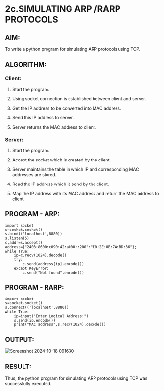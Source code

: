 # 2c.SIMULATING ARP /RARP PROTOCOLS


## AIM:

To write a python program for simulating ARP protocols using TCP.

## ALGORITHM:

### Client:

1. Start the program.

2. Using socket connection is established between client and server.

3. Get the IP address to be converted into MAC address.

4. Send this IP address to server.

5. Server returns the MAC address to client.

### Server:

1. Start the program.

2. Accept the socket which is created by the client.

3. Server maintains the table in which IP and corresponding MAC addresses are
stored.

4. Read the IP address which is send by the client.

5. Map the IP address with its MAC address and return the MAC address to client.

## PROGRAM - ARP:
```
import socket
s=socket.socket()
s.bind(('localhost',8880))
s.listen(5)
c,addr=s.accept()
address={"2403:8600:c090:42:a000::200":"E0:2E:0B:7A:BD:36"};
while True:
    ip=c.recv(1024).decode()
    try:
        c.send(address[ip].encode())
    except KeyError:
        c.send("Not found".encode())
```

## PROGRAM - RARP:
```
import socket
s=socket.socket()
s.connect(('localhost',8880))
while True:
    ip=input("Enter Logical Address:")
    s.send(ip.encode())
    print("MAC address",s.recv(1024).decode())
```

## OUTPUT:
![Screenshot 2024-10-18 091630](https://github.com/user-attachments/assets/526e2899-c09e-48f6-a845-5ad42fcda13f)

## RESULT:

Thus, the python program for simulating ARP protocols using TCP was successfully 
executed.
